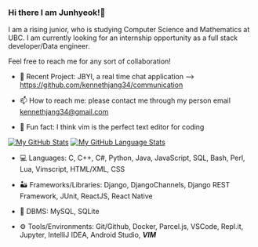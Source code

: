 ### Hi there I am Junhyeok!👋
I am a rising junior, who is studying Computer Science and Mathematics at UBC.
I am currently looking for an internship opportunity as a full stack developer/Data engineer.

Feel free to reach me for any sort of collaboration! 

- 💬 Recent Project: JBYI, a real time chat application --> https://github.com/kennethjang34/communication

- 📫 How to reach me: please contact me through my person email kennethjang34@gmail.com 

- 📜 Fun fact: I think vim is the perfect text editor for coding

[![My GitHub Stats](https://github-readme-stats.vercel.app/api/?username=kennethjang34&count_private=true&theme=tokyonight&showicons=true)]()
[![My GitHub Language Stats](https://github-readme-stats.vercel.app/api/top-langs/?username=kennethjang34&count_private=true&langs_count=5&theme=tokyonight)]()





- 💻 Languages: C, C++, C#, Python, Java, JavaScript, SQL, Bash, Perl, Lua, Vimscript, HTML/XML, CSS

- 🏜️ Frameworks/Libraries: Django, DjangoChannels, Django REST Framework, JUnit, ReactJS, React Native

- 🏬 DBMS: MySQL, SQLite

- ⚙️ Tools/Environments: Git/Github, Docker, Parcel.js, VSCode, Repl.it, Jupyter, IntelliJ IDEA, Android Studio, ***VIM***


